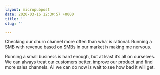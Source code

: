 ```yaml
---
layout: micropubpost
date: 2020-03-16 12:30:57 +0000
title: ''
slug: ''

---
```

Checking our churn channel more often than what is rational. Running a SMB with revenue based on SMBs in our market is making me nervous.

Running a small business is hard enough, but at least it’s all on ourselves. We can always treat our customers better, improve our product and find more sales channels. All we can do now is wait to see how bad it will get.